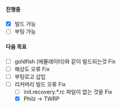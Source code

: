 #### 진행중
- [x] 빌드 가능
- [ ] 부팅 가능

#### 다음 목표
- [ ] goldfish (에뮬레이터)와 같이 빌드되는것 Fix
- [ ] 해상도 오류 Fix
- [ ] 부팅로고 삽입
- [ ] 리커버리 빌드 오류 Fix
  - [ ] init.recovery.*.rc 파일이 없는 것을 Fix
  - [x] Philz -> TWRP
